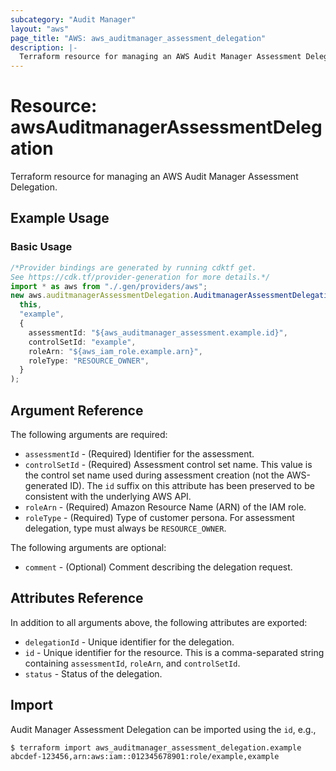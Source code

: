 ```yaml
---
subcategory: "Audit Manager"
layout: "aws"
page_title: "AWS: aws_auditmanager_assessment_delegation"
description: |-
  Terraform resource for managing an AWS Audit Manager Assessment Delegation.
---
```


# Resource: awsAuditmanagerAssessmentDelegation

Terraform resource for managing an AWS Audit Manager Assessment Delegation.

## Example Usage

### Basic Usage

```typescript
/*Provider bindings are generated by running cdktf get.
See https://cdk.tf/provider-generation for more details.*/
import * as aws from "./.gen/providers/aws";
new aws.auditmanagerAssessmentDelegation.AuditmanagerAssessmentDelegation(
  this,
  "example",
  {
    assessmentId: "${aws_auditmanager_assessment.example.id}",
    controlSetId: "example",
    roleArn: "${aws_iam_role.example.arn}",
    roleType: "RESOURCE_OWNER",
  }
);

```

## Argument Reference

The following arguments are required:

* `assessmentId` - (Required) Identifier for the assessment.
* `controlSetId` - (Required) Assessment control set name. This value is the control set name used during assessment creation (not the AWS-generated ID). The `id` suffix on this attribute has been preserved to be consistent with the underlying AWS API.
* `roleArn` - (Required) Amazon Resource Name (ARN) of the IAM role.
* `roleType` - (Required) Type of customer persona. For assessment delegation, type must always be `RESOURCE_OWNER`.

The following arguments are optional:

* `comment` - (Optional) Comment describing the delegation request.

## Attributes Reference

In addition to all arguments above, the following attributes are exported:

* `delegationId` - Unique identifier for the delegation.
* `id` - Unique identifier for the resource. This is a comma-separated string containing `assessmentId`, `roleArn`, and `controlSetId`.
* `status` - Status of the delegation.

## Import

Audit Manager Assessment Delegation can be imported using the `id`, e.g.,

```console
$ terraform import aws_auditmanager_assessment_delegation.example abcdef-123456,arn:aws:iam::012345678901:role/example,example
```
